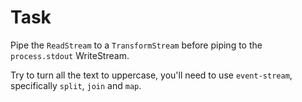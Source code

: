 # Task

Pipe the `ReadStream` to a `TransformStream` before piping to the `process.stdout` WriteStream.

Try to turn all the text to uppercase, you'll need to use `event-stream`, specifically `split`, `join` and `map`.